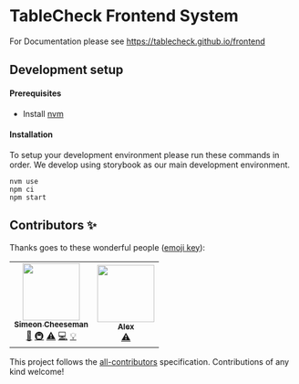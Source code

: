 # TableCheck Frontend System

For Documentation please see https://tablecheck.github.io/frontend

## Development setup

#### Prerequisites

- Install [nvm](https://github.com/nvm-sh/nvm)

#### Installation

To setup your development environment please run these commands in order. We develop using storybook as our main development environment.

```shell
nvm use
npm ci
npm start
```

## Contributors ✨

Thanks goes to these wonderful people ([emoji key](https://allcontributors.org/docs/en/emoji-key)):

<!-- ALL-CONTRIBUTORS-LIST:START - Do not remove or modify this section -->
<!-- prettier-ignore-start -->
<!-- markdownlint-disable -->
<table>
  <tr>
    <td align="center"><a href="https://github.com/SimeonC"><img src="https://avatars.githubusercontent.com/u/1085899?v=4?s=100" width="100px;" alt=""/><br /><sub><b>Simeon Cheeseman</b></sub></a><br /><a href="https://github.com/tablecheck/@tablecheck/frontend/commits?author=SimeonC" title="Documentation">📖</a> <a href="#infra-SimeonC" title="Infrastructure (Hosting, Build-Tools, etc)">🚇</a> <a href="https://github.com/tablecheck/@tablecheck/frontend/commits?author=SimeonC" title="Tests">⚠️</a> <a href="https://github.com/tablecheck/@tablecheck/frontend/commits?author=SimeonC" title="Code">💻</a> <a href="#example-SimeonC" title="Examples">💡</a></td>
    <td align="center"><a href="https://github.com/SashaShostyr"><img src="https://avatars.githubusercontent.com/u/19342294?v=4?s=100" width="100px;" alt=""/><br /><sub><b>Alex</b></sub></a><br /><a href="https://github.com/tablecheck/@tablecheck/frontend/commits?author=SashaShostyr" title="Tests">⚠️</a></td>
  </tr>
</table>

<!-- markdownlint-restore -->
<!-- prettier-ignore-end -->

<!-- ALL-CONTRIBUTORS-LIST:END -->

This project follows the [all-contributors](https://github.com/all-contributors/all-contributors) specification. Contributions of any kind welcome!
